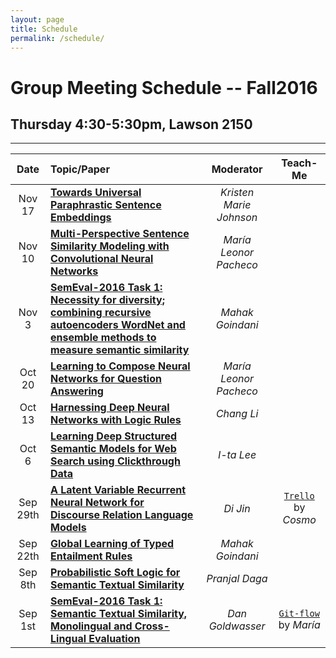 ```yaml
---
layout: page
title: Schedule
permalink: /schedule/
---
```


# Group Meeting Schedule -- Fall2016

## **Thursday 4:30-5:30pm, Lawson 2150**
-----

| Date | Topic/Paper | Moderator | Teach-Me |
|:------:|:----------|:----------:|:----------:|
| Nov 17 | [**Towards Universal Paraphrastic Sentence Embeddings**](https://arxiv.org/pdf/1511.08198v3.pdf) | *Kristen Marie Johnson* | |
| Nov 10| [**Multi-Perspective Sentence Similarity Modeling with Convolutional Neural Networks**](http://ttic.uchicago.edu/%7Ekgimpel/papers/he+etal.emnlp15.pdf) | *María Leonor Pacheco* | |
| Nov 3 | [**SemEval-2016 Task 1: Necessity for diversity; combining recursive autoencoders WordNet and ensemble methods to measure semantic similarity**](http://aclweb.org/anthology/S/S16/S16-1091.pdf) | *Mahak Goindani* | |
| Oct 20 | [**Learning to Compose Neural Networks for Question Answering**](https://arxiv.org/pdf/1601.01705v4.pdf) | *María Leonor Pacheco* | |
| Oct 13 | [**Harnessing Deep Neural Networks with Logic Rules**](http://www.cs.cmu.edu/~epxing/papers/2016/Hu_etal_ACL16.pdf) | *Chang Li* | |
| Oct 6 | [**Learning Deep Structured Semantic Models for Web Search using Clickthrough Data**](../resources/p2333-he.pdf) | *I-ta Lee* | |
| Sep 29th | [**A Latent Variable Recurrent Neural Network for Discourse Relation Language Models**](https://arxiv.org/pdf/1603.01913v2.pdf) | *Di Jin* | [`Trello`](https://trello.com/) by *Cosmo* |
| Sep 22th | [**Global Learning of Typed Entailment Rules**](http://turing.cs.washington.edu/papers/berant-acl2011.pdf) | *Mahak Goindani* | |
| Sep 8th | [**Probabilistic Soft Logic for Semantic Textual Similarity**](http://www.cs.utexas.edu/~ml/papers/beltagy.acl14.pdf) | *Pranjal Daga* | |
| Sep 1st | [**SemEval-2016 Task 1: Semantic Textual Similarity, Monolingual and Cross-Lingual Evaluation**](http://web.eecs.umich.edu/~mihalcea/papers/agirre.semeval16.pdf) | *Dan Goldwasser* | [`Git-flow`](../resources/gitflow.pdf) by *María* |
